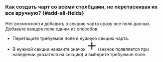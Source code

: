 ### Как создать чарт со всеми столбцами, не перетаскивая их все вручную? {#add-all-fields}

Нет возможности добавить в секцию чарта сразу все поля данных. Добавьте каждое поле одним из способов:

* Перетащите требуемое поле в нужную секцию чарта.
* В нужной секции нажмите значок ![image](../../_assets/console-icons/plus.svg) (значок появляется при наведении указателя на секцию) и выберите требуемое поле.